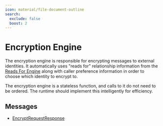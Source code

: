 ```yaml
---
icon: material/file-document-outline
search:
  exclude: false
  boost: 2
---
```


# Encryption Engine

The encryption engine is responsible for encrypting messages to external identities. It automatically uses "reads for" relationship information from the [Reads For Engine](./reads-for.md) along with caller preference information in order to choose which identity to encrypt to.

The encryption engine is a stateless function, and calls to it do not need to be ordered. The runtime should implement this intelligently for efficiency.

## Messages

- [EncryptRequestResponse](./encryption/encrypt-request-response.md)
